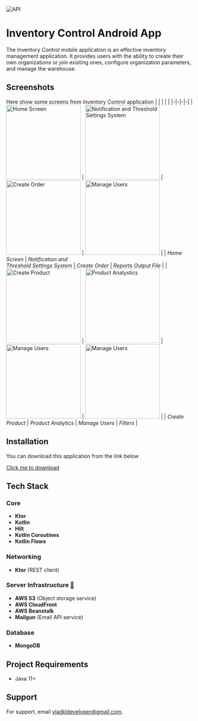 ![API](https://img.shields.io/badge/API-30+-green)

# Inventory Control Android App

The Inventory Control mobile application is an effective inventory management application. It provides users with the ability to create their own organizations or join existing ones, configure organization parameters, and manage the warehouse. 

## Screenshots
Here show some screens from Inventory Control application
| | | | |
|-|-|-|-|
| <img src="https://raw.githubusercontent.com/vladkk04/InventoryControl/refs/heads/main/AppScreenshots/Home.png" width="200" alt="Home Screen"> | <img src="https://raw.githubusercontent.com/vladkk04/InventoryControl/refs/heads/main/AppScreenshots/NotificationSystemAndThrehold.png" width="200" alt="Notification and Threshold Settings System"> | <img src="https://raw.githubusercontent.com/vladkk04/InventoryControl/refs/heads/main/AppScreenshots/CreateOrder.png" width="200" alt="Create Order"> | <img src="https://raw.githubusercontent.com/vladkk04/InventoryControl/refs/heads/main/AppScreenshots/Reports.png" width="200" alt="Manage Users"> |
| *Home Screen* | *Notification and <br>Threshold Settings System* | *Create Order* |  *Reports Output File* |
| <img src="https://raw.githubusercontent.com/vladkk04/InventoryControl/refs/heads/main/AppScreenshots/CreateProduct.png" width="200" alt="Create Product"> | <img src="https://raw.githubusercontent.com/vladkk04/InventoryControl/refs/heads/main/AppScreenshots/ProductAnalytics.png" width="200" alt="Product Analystics"> | <img src="https://raw.githubusercontent.com/vladkk04/InventoryControl/refs/heads/main/AppScreenshots/ManageUsers.png" width="200" alt="Manage Users"> | <img src="https://raw.githubusercontent.com/vladkk04/InventoryControl/refs/heads/main/AppScreenshots/Filters.png" width="200" alt="Manage Users"> |
| *Create Product* | *Product Analytics* | *Manage Users* | *Filters* |
## Installation

You can download this application from the link below

[Click me to download](https://github.com/vladkk04/InventoryControl/releases/download/v0.0.1/InventoryControl.apk) 

    
## Tech Stack

### Core
- **Ktor**
- **Kotlin**
- **Hilt**
- **Kotlin Coroutines** 
- **Kotlin Flows**

### Networking
- **Ktor** (REST client)

### Server Infrastructure [🔗](https://github.com/vladkk04/InventoryControl-Server)
- **AWS S3** (Object storage service)
- **AWS CloudFront** 
- **AWS Beanstalk**
- **Mailgun** (Email API service)

### Database
- **MongoDB**


## Project Requirements

- Java 11+


## Support

For support, email vladkldeveloper@gmail.com.

